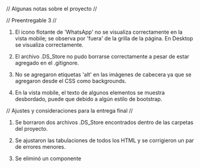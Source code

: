 // Algunas notas sobre el proyecto //

// Preentregable 3 //

1. El icono flotante de 'WhatsApp' no se visualiza correctamente en la vista mobile; se observa por 'fuera' de la grilla de la página. En Desktop se visualiza correctamente.

2. El archivo .DS_Store no pudo borrarse correctamente a pesar de estar agregado en el .gitignore.

3. No se agregaron etiquetas 'alt' en las imágenes de cabecera ya que se agregaron desde el CSS como backgrounds.

4. En la vista mobile, el texto de algunos elementos se muestra desbordado, puede que debido a algún estilo de bootstrap.

// Ajustes y consideraciones para la entrega final //

1. Se borraron dos archivos .DS_Store encontrados dentro de las carpetas del proyecto.

2. Se ajustaron las tabulaciones de todos los HTML y se corrigieron un par de errores menores.

3. Se eliminó un componente <style> que estaba suelto y sin uso en los HTML.

4. Se agregó la etiqueta <meta name="description" content="Adopcion, transito y asistencia de mascotas sin hogar"> para ayudar al posicionamiento SEO.

5. Se agregó la etiqueta <meta name="keywords" content="mascotas, adopcion, gato, perro, asistencia, transito, hogar, refugio, donaciones, ong, buenos aires, argentina, zona sur"> para ayudar al posicionamiento SEO.

6. Se intentó ajustar el botón de Whatsapp para mobile, pero sigue mostrándose por fuera de la página. De acuerdo a una breve investigación, esto puede deberse a un bug del Z-index en mobile.

7. Se ajustó el <title> del archivo index para ayudar al posicionamiento SEO.

8. Se ajustó el elemento <div class='logo'> que tenía un tag vacío y se le agregó el enlace a la página de inicio.